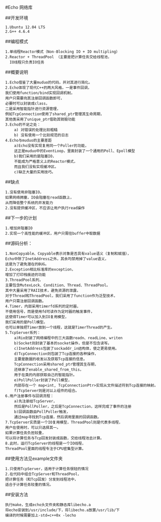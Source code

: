 #Echo 网络库


##开发环境

    1.Ubuntu 12.04 LTS
    2.G++ 4.6.4

##编程模式

    1.单线程Reactor模式（Non-Blocking IO + IO multipling）
    2.Reactor + ThreadPool （主要是把计算任务交给线程池，  
      IO线程只负责IO任务

##概要说明

    1.Echo借鉴了大量muduo的代码，并对其进行简化。
    2.Echo体现了现代C++的两大风格，一是事件回调，  
    我们使用function/bind实现回调机制，  
    用户只需要向其注册回调函数即可，  
    必要时可以封装成class，  
    二是采用智能指针进行资源管理，  
    例如TcpConnection使用了shared_ptr管理其生命周期，  
    其他类采用了unique_ptr借助其销毁功能
    3.Echo的不足之处：
        a) 对错误的处理比较粗糙
        b) 没有使用一个比较规范的日志 
    4.Echo与muduo的主要差距
        a)Echo没有实现复用同一个Poller的功能，  
        这正是muduo中的EventLoop，里面封装了一个通用的Poll、Epoll模型
        b)我们采用的是阻塞IO，  
        不能成为严格意义上的Reactor模式，  
        而且我们没有实现缓冲区。
        c)缺乏大量的实用技巧。

##缺点

    1.没有使用非阻塞IO，  
    如果网络拥塞，IO会阻塞在read函数上，  
    从而降低整个系统的并发能力
    2.没有提供缓冲区，不应该让用户执行read操作

##下一步的计划

    1.增加非阻塞IO
    2.实现一个高性能的缓冲区，用户只需往buffer中取数据

##源码分析：

    1.NonCopyable、Copyable表示对象是否具有value语义（复制和赋值），  
    Echo中除了InetAddress之外，其余均禁用掉了value语义，  
    这是为了避免潜在的BUG。
    2.Exception相比标准库的exception，  
    增加了打印栈痕迹的功能
    3.ThreadPool系列，  
    主要包含MutexLock、Condition、Thread、ThreadPool。  
    其中大量采用了RAII技术，避免资源的泄露，  
    对于Thread和ThreadPool，我们采用了function作为泛型技术，  
    用户只需注册回调函数。
    4.Timer，内部采用timerfd系列的定时器，  
    不使用信号，而是使用fd可读作为定时器的触发事件，  
    这使得Timer可以加入到IO复用模型，  
    我们采用的是Poll模型。  
    也可以单独把Timer放到一个线程，这就是TimerThread的产生。
    5.TcpServer系列：
        a)Rio封装了网络编程中的三大函数readn、readLine、writen
        b)Socket则封装了基本的socket操作，但是不包含读写。
        c)InetAddress包装了sockaddr_in结构体，使之更易使用。
        d)TcpConnection则包装了Tcp连接的各种操作，  
        主要是数据的收发以及获取Tcp连接的信息。  
        TcpConnection采用shared_ptr管理其生存期，  
        还继承了enable_shared_from_this，  
        用于在类的内部获取自己的智能指针。
        e)PollPoller封装了Poll模型，  
        内部存在一个 map<int, TcpConnectionPtr>实现从文件描述符到Tcp连接的映射。
        f)TcpServer则是对以上组件的组合。
    6.用户注册事件与回调流程：
        a)先注册给TcpServer，  
        然后是PollPoller，之后是TcpConnection，这样完成了事件的注册
        b)回调函数由PollPoller触发，  
        通过map寻找到Tcp连接，然后调用里面的回调函数。
    7.TcpServer实质是一个IO复用模型，ThreadPool则是代表多线程，  
    用户在使用时，可以只选择其一。  
    如果计算任务负担较重，  
    可以将计算任务与Tcp回发封装成函数，交给线程池去计算。
    8.此时，运行TcpServer的线程是一个IO线程， 
    ThreadPool里面的线程专注于CPU密集型计算。


##使用方法见example文件夹

    1.只使用TcpServer，适用于计算任务很轻的情况
    2.在代码中组合TcpServer和ThreadPool，  
    把计算任务（和Tcp回发）分发到线程池中，  
    适合于计算任务较重的情况。
    

##安装方法

    执行make，生成echo头文件夹和静态库libecho.a  
    将echo安装到/usr/include/下，将libecho.a放置/usr/lib/下  
    编译的时候需要加上-std=c++0x -lecho




